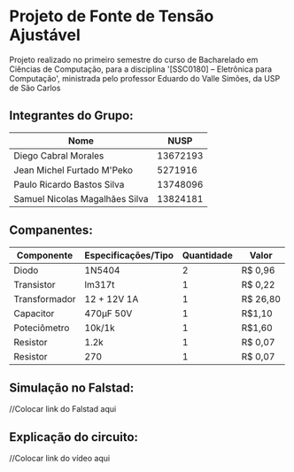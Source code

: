 # Projeto de Fonte de Tensão Ajustável
 Projeto realizado no primeiro semestre do curso de Bacharelado em Ciências de Computação, para a disciplina '[SSC0180] – Eletrônica para Computação', ministrada pelo professor Eduardo do Valle Simões, da USP de São Carlos
## Integrantes do Grupo:
| Nome | NUSP |
|------|------|
| Diego Cabral Morales | 13672193 |
| Jean Michel Furtado M'Peko | 5271916 |
| Paulo Ricardo Bastos Silva | 13748096 |
| Samuel Nicolas Magalhães Silva | 13824181 |
## Companentes:
| Componente | Especificações/Tipo | Quantidade | Valor |
|------------|---------------------|------------|-------|
| Diodo | 1N5404 | 2 | R$ 0,96 |
| Transistor | lm317t | 1 | R$ 0,22 |
| Transformador | 12 + 12V 1A | 1 | R$ 26,80 |
| Capacitor | 470µF 50V | 1 | R$1,10 |
| Poteciômetro | 10k/1k | 1 | R$1,60 |
| Resistor | 1.2k | 1 | R$ 0,07 |
| Resistor | 270 | 1 | R$ 0,07 |
## Simulação no Falstad:
//Colocar link do Falstad aqui
## Explicação do circuito:
//Colocar link do vídeo aqui
